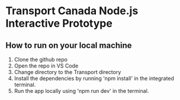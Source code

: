 # Transport Canada Node.js Interactive Prototype


## How to run on your local machine
1. Clone the github repo
2. Open the repo in VS Code
3. Change directory to the Transport directory
4. Install the dependencies by running 'npm install' in the integrated terminal.
5. Run the app locally using 'npm run dev' in the terminal.

   
